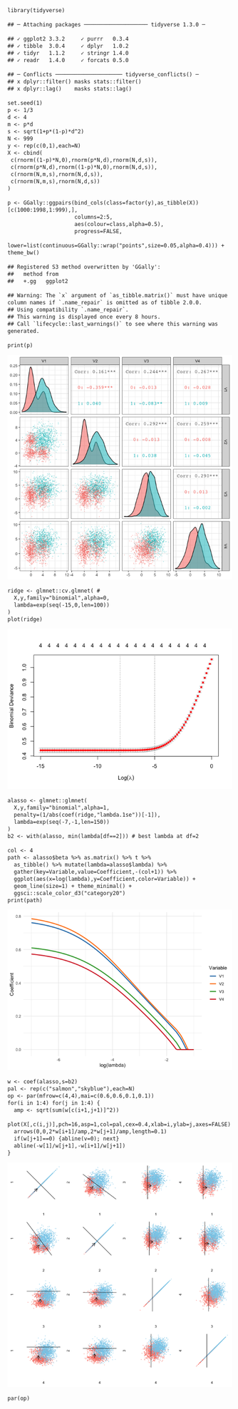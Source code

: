     library(tidyverse)

    ## ─ Attaching packages ──────────────────── tidyverse 1.3.0 ─

    ## ✓ ggplot2 3.3.2     ✓ purrr   0.3.4
    ## ✓ tibble  3.0.4     ✓ dplyr   1.0.2
    ## ✓ tidyr   1.1.2     ✓ stringr 1.4.0
    ## ✓ readr   1.4.0     ✓ forcats 0.5.0

    ## ─ Conflicts ───────────────────── tidyverse_conflicts() ─
    ## x dplyr::filter() masks stats::filter()
    ## x dplyr::lag()    masks stats::lag()

    set.seed(1)
    p <- 1/3
    d <- 4
    m <- p*d
    s <- sqrt(1+p*(1-p)*d^2)
    N <- 999
    y <- rep(c(0,1),each=N)
    X <- cbind(
     c(rnorm((1-p)*N,0),rnorm(p*N,d),rnorm(N,d,s)),
     c(rnorm(p*N,d),rnorm((1-p)*N,0),rnorm(N,d,s)),
     c(rnorm(N,m,s),rnorm(N,d,s)),
     c(rnorm(N,m,s),rnorm(N,d,s))
    )

    p <- GGally::ggpairs(bind_cols(class=factor(y),as_tibble(X))[c(1000:1998,1:999),],
                         columns=2:5,
                         aes(colour=class,alpha=0.5),
                         progress=FALSE,
                         lower=list(continuous=GGally::wrap("points",size=0.05,alpha=0.4))) + theme_bw()

    ## Registered S3 method overwritten by 'GGally':
    ##   method from   
    ##   +.gg   ggplot2

    ## Warning: The `x` argument of `as_tibble.matrix()` must have unique column names if `.name_repair` is omitted as of tibble 2.0.0.
    ## Using compatibility `.name_repair`.
    ## This warning is displayed once every 8 hours.
    ## Call `lifecycle::last_warnings()` to see where this warning was generated.

    print(p)

![](../man/synthesized_2_files/figure-markdown_strict/GGally-1.png)

    ridge <- glmnet::cv.glmnet( # 
      X,y,family="binomial",alpha=0,
      lambda=exp(seq(-15,0,len=100))
    )
    plot(ridge) 

![](../man/synthesized_2_files/figure-markdown_strict/fit-1.png)

    alasso <- glmnet::glmnet(
      X,y,family="binomial",alpha=1,
      penalty=(1/abs(coef(ridge,"lambda.1se"))[-1]),
      lambda=exp(seq(-7,-1,len=150))
    )
    b2 <- with(alasso, min(lambda[df==2])) # best lambda at df=2

    col <- 4
    path <- alasso$beta %>% as.matrix() %>% t %>% 
      as_tibble() %>% mutate(lambda=alasso$lambda) %>% 
      gather(key=Variable,value=Coefficient,-(col+1)) %>%
      ggplot(aes(x=log(lambda),y=Coefficient,color=Variable)) + 
      geom_line(size=1) + theme_minimal() + 
      ggsci::scale_color_d3("category20") 
    print(path)

![](../man/synthesized_2_files/figure-markdown_strict/solution%20path-1.png)

    w <- coef(alasso,s=b2)
    pal <- rep(c("salmon","skyblue"),each=N)
    op <- par(mfrow=c(4,4),mai=c(0.6,0.6,0.1,0.1))
    for(i in 1:4) for(j in 1:4) {
      amp <- sqrt(sum(w[c(i+1,j+1)]^2))
      plot(X[,c(i,j)],pch=16,asp=1,col=pal,cex=0.4,xlab=i,ylab=j,axes=FALSE)
      arrows(0,0,2*w[i+1]/amp,2*w[j+1]/amp,length=0.1)
      if(w[j+1]==0) {abline(v=0); next}
      abline(-w[1]/w[j+1],-w[i+1]/w[j+1])
    }

![](../man/synthesized_2_files/figure-markdown_strict/dbound-1.png)

    par(op)
